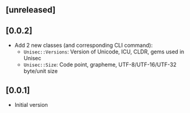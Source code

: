 ## [unreleased]

## [0.0.2]

- Add 2 new classes (and corresponding CLI command):
  - `Unisec::Versions`: Version of Unicode, ICU, CLDR, gems used in Unisec
  - `Unisec::Size`: Code point, grapheme, UTF-8/UTF-16/UTF-32 byte/unit size

## [0.0.1]

- Initial version
